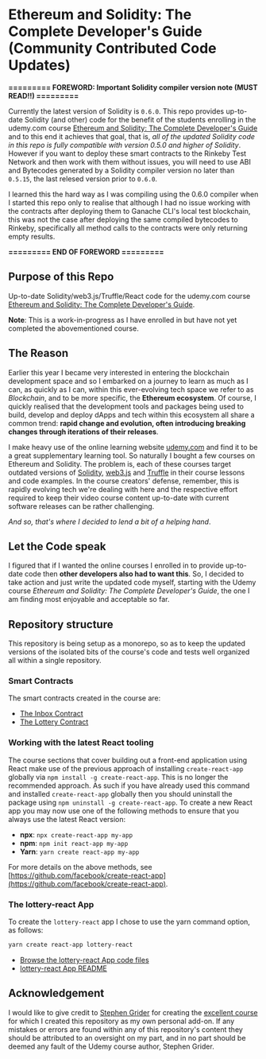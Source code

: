 # Ethereum and Solidity: The Complete Developer's Guide (Community Contributed Code Updates)

**========= FOREWORD: Important Solidity compiler version note (MUST READ!!) =========**

Currently the latest version of Solidity is `0.6.0`. This repo provides up-to-date Solidity (and other) code for the benefit of the students enrolling in the udemy.com course [Ethereum and Solidity: The Complete Developer's Guide](https://www.udemy.com/course/ethereum-and-solidity-the-complete-developers-guide/) and to this end it achieves that goal, that is, _all of the updated Solidity code in this repo is fully compatible with version 0.5.0 and higher of Solidity_. However if you want to deploy these smart contracts to the Rinkeby Test Network and then work with them without issues, you will need to use ABI and Bytecodes generated by a Solidity compiler version no later than `0.5.15`, the last relesed version prior to `0.6.0`.

I learned this the hard way as I was compiling using the 0.6.0 compiler when I started this repo only to realise that although I had no issue working with the contracts after deploying them to Ganache CLI's local test blockchain, this was not the case after deploying the same compiled bytecodes to Rinkeby, specifically all method calls to the contracts were only returning empty results.

**========= END OF FOREWORD =========**

## Purpose of this Repo

Up-to-date Solidity/web3.js/Truffle/React code for the udemy.com course [Ethereum and Solidity: The Complete Developer's Guide](https://www.udemy.com/course/ethereum-and-solidity-the-complete-developers-guide/).

**Note**: This is a work-in-progress as I have enrolled in but have not yet completed the abovementioned course.

## The Reason

Earlier this year I became very interested in entering the blockchain development space and so I embarked on a journey to learn as much as I can, as quickly as I can, within this ever-evolving tech space we refer to as _Blockchain_, and to be more specific, the **Ethereum ecosystem**. Of course, I quickly realised that the development tools and packages being used to build, develop and deploy dApps and tech within this ecosystem all share a common trend: **rapid change and evolution, often introducing breaking changes through iterations of their releases**.

I make heavy use of the online learning website [udemy.com](https://www.udemy.com/) and find it to be a great supplementary learning tool. So naturally I bought a few courses on Ethereum and Solidity. The problem is, each of these courses target outdated versions of [Solidity](https://solidity.readthedocs.io/), [web3.js](https://web3js.readthedocs.io/) and [Truffle](https://www.trufflesuite.com/) in their course lessons and code examples. In the course creators' defense, remember, this is rapidly evolving tech we're dealing with here and the respective effort required to keep their video course content up-to-date with current software releases can be rather challenging.

_And so, that's where I decided to lend a bit of a helping hand_.

## Let the Code speak

I figured that if I wanted the online courses I enrolled in to provide up-to-date code then **other developers also had to want this**. So, I decided to take action and just write the updated code myself, starting with the Udemy course _Ethereum and Solidity: The Complete Developer's Guide_, the one I am finding most enjoyable and acceptable so far.

## Repository structure

This repository is being setup as a monorepo, so as to keep the updated versions of the isolated bits of the course's code and tests well organized all within a single repository.

### Smart Contracts

The smart contracts created in the course are:

- [The Inbox Contract](/inbox)
- [The Lottery Contract](/lottery)

### Working with the latest React tooling

The course sections that cover building out a front-end application using React make use of the previous approach of installing `create-react-app` globally via `npm install -g create-react-app`. This is no longer the recommended approach. As such if you have already used this command and installed `create-react-app` globally then you should uninstall the package using `npm uninstall -g create-react-app`. To create a new React app you may now use one of the following methods to ensure that you always use the latest React version:

- **npx**: `npx create-react-app my-app`
- **npm**: `npm init react-app my-app`
- **Yarn**: `yarn create react-app my-app`

For more details on the above methods, see [https://github.com/facebook/create-react-app](https://github.com/facebook/create-react-app).

### The lottery-react App

To create the `lottery-react` app I chose to use the yarn command option, as follows:

```bash
yarn create react-app lottery-react
```

- [Browse the lottery-react App code files](/lottery-react)
- [lottery-react App README](/lottery-react/project-readme/README.md)

## Acknowledgement

I would like to give credit to [Stephen Grider](https://www.udemy.com/user/sgslo/) for creating the [excellent course](https://www.udemy.com/course/ethereum-and-solidity-the-complete-developers-guide/) for which I created this repository as my own personal add-on. If any mistakes or errors are found within any of this repository's content they should be attributed to an oversight on my part, and in no part should be deemed any fault of the Udemy course author, Stephen Grider.
